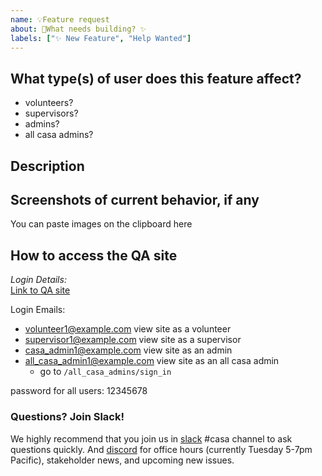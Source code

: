 ```yaml
---
name: 💡Feature request
about: 🔨What needs building? ✨ 
labels: ["✨ New Feature", "Help Wanted"]
---
```


## What type(s) of user does this feature affect?
 - volunteers?
 - supervisors?
 - admins?
 - all casa admins?

## Description


## Screenshots of current behavior, if any
You can paste images on the clipboard here

## How to access the QA site
_Login Details:_  
[Link to QA site](https://casa-qa.herokuapp.com/)  

Login Emails: 
- volunteer1@example.com  view site as a volunteer
- supervisor1@example.com view site as a supervisor
- casa_admin1@example.com view site as an admin
- all_casa_admin1@example.com view site as an all casa admin
  - go to `/all_casa_admins/sign_in`  

password for all users: 12345678  

### Questions? Join Slack!

We highly recommend that you join us in [slack](https://join.slack.com/t/rubyforgood/shared_invite/zt-21pyz2ab8-H6JgQfGGI0Ab6MfNOZRIQA) #casa channel to ask questions quickly. And [discord](https://discord.gg/qJcw2RZH8Q) for office hours (currently Tuesday 5-7pm Pacific), stakeholder news, and upcoming new issues.
